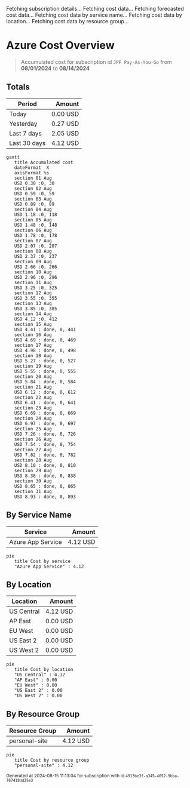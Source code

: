 Fetching subscription details...
Fetching cost data...
Fetching forecasted cost data...
Fetching cost data by service name...
Fetching cost data by location...
Fetching cost data by resource group...
# Azure Cost Overview

> Accumulated cost for subscription id `JPF Pay-As-You-Go` from **08/01/2024** to **08/14/2024**

## Totals

|Period|Amount|
|---|---:|
|Today|0.00 USD|
|Yesterday|0.27 USD|
|Last 7 days|2.05 USD|
|Last 30 days|4.12 USD|

```mermaid
gantt
   title Accumulated cost
   dateFormat  X
   axisFormat %s
   section 01 Aug
   USD 0.30 :0, 30
   section 02 Aug
   USD 0.59 :0, 59
   section 03 Aug
   USD 0.89 :0, 89
   section 04 Aug
   USD 1.18 :0, 118
   section 05 Aug
   USD 1.48 :0, 148
   section 06 Aug
   USD 1.78 :0, 178
   section 07 Aug
   USD 2.07 :0, 207
   section 08 Aug
   USD 2.37 :0, 237
   section 09 Aug
   USD 2.66 :0, 266
   section 10 Aug
   USD 2.96 :0, 296
   section 11 Aug
   USD 3.25 :0, 325
   section 12 Aug
   USD 3.55 :0, 355
   section 13 Aug
   USD 3.85 :0, 385
   section 14 Aug
   USD 4.12 :0, 412
   section 15 Aug
   USD 4.41 : done, 0, 441
   section 16 Aug
   USD 4.69 : done, 0, 469
   section 17 Aug
   USD 4.98 : done, 0, 498
   section 18 Aug
   USD 5.27 : done, 0, 527
   section 19 Aug
   USD 5.55 : done, 0, 555
   section 20 Aug
   USD 5.84 : done, 0, 584
   section 21 Aug
   USD 6.12 : done, 0, 612
   section 22 Aug
   USD 6.41 : done, 0, 641
   section 23 Aug
   USD 6.69 : done, 0, 669
   section 24 Aug
   USD 6.97 : done, 0, 697
   section 25 Aug
   USD 7.26 : done, 0, 726
   section 26 Aug
   USD 7.54 : done, 0, 754
   section 27 Aug
   USD 7.82 : done, 0, 782
   section 28 Aug
   USD 8.10 : done, 0, 810
   section 29 Aug
   USD 8.38 : done, 0, 838
   section 30 Aug
   USD 8.65 : done, 0, 865
   section 31 Aug
   USD 8.93 : done, 0, 893
```

## By Service Name

|Service|Amount|
|---|---:|
|Azure App Service|4.12 USD|

```mermaid
pie
   title Cost by service
   "Azure App Service" : 4.12
```

## By Location

|Location|Amount|
|---|---:|
|US Central|4.12 USD|
|AP East|0.00 USD|
|EU West|0.00 USD|
|US East 2|0.00 USD|
|US West 2|0.00 USD|

```mermaid
pie
   title Cost by location
   "US Central" : 4.12
   "AP East" : 0.00
   "EU West" : 0.00
   "US East 2" : 0.00
   "US West 2" : 0.00
```

## By Resource Group

|Resource Group|Amount|
|---|---:|
|personal-site|4.12 USD|

```mermaid
pie
   title Cost by resource group
   "personal-site" : 4.12
```

<sup>Generated at 2024-08-15 11:13:04 for subscription with id `4913be3f-a345-4652-9bba-767418dd25e3`</sup>
